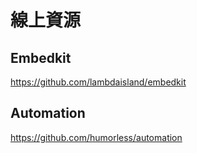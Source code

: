 # 線上資源

## Embedkit
https://github.com/lambdaisland/embedkit  

## Automation
https://github.com/humorless/automation  
